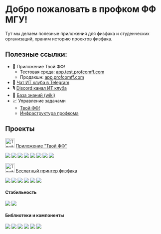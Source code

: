 # Добро пожаловать в профком ФФ МГУ!

Тут мы делаем полезные приложения для физфака и студенческих организаций, храним историю проектов физфака.

## Полезные ссылки:
* 📱 Приложение Твой ФФ!
    * Тестовая среда: [app.test.profcomff.com](https://app.test.profcomff.com)
    * Продакшн: [app.profcomff.com](https://app.profcomff.com)
* 💬 [Чат ИТ клуба в Telegram](https://t.me/+eIMtCymYDepmN2Ey)
* 🎙 [Discord канал ИТ клуба](https://discord.gg/W5jS3PfCjD)
* 📖 [База знаний (wiki)](https://github.com/profcomff/general/wiki)
* 📈 Управление задачами 
    * [Твой ФФ!](https://github.com/orgs/profcomff/projects/7)
    * [Инфраструктура профкома](https://github.com/orgs/profcomff/projects/8)


## Проекты

[<img alt="Твой ФФ" width="30px" src="https://cdn.profcomff.com/app/logo/logo_ff.svg" />](https://app.profcomff.com)
[Приложение "Твой ФФ"](https://app.profcomff.com)

[![](https://img.shields.io/github/stars/profcomff/webapp-ui?color=blue&label=webapp-ui&logo=typescript&logoColor=blue&style=for-the-badge)](https://github.com/profcomff/webapp-ui)
[![](https://img.shields.io/github/stars/profcomff/services-api?color=green&label=services-api&logo=python&logoColor=green&style=for-the-badge)](https://github.com/profcomff/services-api)
[![](https://img.shields.io/github/stars/profcomff/timetable-api?color=green&label=timetable-api&logo=python&logoColor=green&style=for-the-badge)](https://github.com/profcomff/timetable-api)
[![](https://img.shields.io/github/stars/profcomff/marketing-api?color=green&label=marketing-api&logo=python&logoColor=green&style=for-the-badge)](https://github.com/profcomff/marketing-api)
[![](https://img.shields.io/github/stars/profcomff/cicd-api?color=green&label=cicd-api&logo=python&logoColor=green&style=for-the-badge)](https://github.com/profcomff/cicd-api)
[![](https://img.shields.io/github/stars/profcomff/social-api?color=green&label=social-api&logo=python&logoColor=green&style=for-the-badge)](https://github.com/profcomff/social-api)
[![](https://img.shields.io/github/stars/profcomff/auth-api?color=green&label=auth-api&logo=python&logoColor=green&style=for-the-badge)](https://github.com/profcomff/auth-api)
[![](https://img.shields.io/github/stars/profcomff/userdata-api?color=green&label=userdata-api&logo=python&logoColor=green&style=for-the-badge)](https://github.com/profcomff/userdata-api)


[<img alt="Твой ФФ" width="30px" src="https://cdn.profcomff.com/app/menu_icons/printer.svg" />](https://to.profcomff.com/print)
[Беслатный принтер физфака](https://to.profcomff.com/print)

[![](https://img.shields.io/github/stars/profcomff/print-webapp?color=blue&label=print-webapp&logo=javascript&logoColor=blue&style=for-the-badge)](https://github.com/profcomff/print-webapp)
[![](https://img.shields.io/github/stars/profcomff/print-api?color=green&label=print-api&logo=python&logoColor=green&style=for-the-badge)](https://github.com/profcomff/print-api)
[![](https://img.shields.io/github/stars/profcomff/converter-api?color=green&label=converter-api&logo=python&logoColor=green&style=for-the-badge)](https://github.com/profcomff/converter-api)
[![](https://img.shields.io/github/stars/profcomff/print-winapp?color=green&label=print-winapp&logo=csharp&logoColor=green&style=for-the-badge)](https://github.com/profcomff/print-winapp)
[![](https://img.shields.io/github/stars/profcomff/print-vkbot?color=green&label=print-vkbot&logo=python&logoColor=green&style=for-the-badge)](https://github.com/profcomff/print-vkbot)
[![](https://img.shields.io/github/stars/profcomff/print-tgbot?color=green&label=print-tgbot&logo=python&logoColor=green&style=for-the-badge)](https://github.com/profcomff/print-tgbot)


#### Стабильность

[![](https://img.shields.io/github/stars/profcomff/issue-github-tgbot?color=green&label=github-tgbot&logo=python&logoColor=green&style=for-the-badge)](https://github.com/profcomff/issue-github-tgbot)
[![](https://img.shields.io/github/stars/profcomff/aciniformes-project?color=green&label=aciniformes-project&logo=python&logoColor=green&style=for-the-badge)](https://github.com/profcomff/aciniformes-project)


#### Библиотеки и компоненты

[![](https://img.shields.io/github/stars/profcomff/fastapi-template?color=green&label=fastapi-template&logo=python&logoColor=green&style=for-the-badge)](https://github.com/profcomff/fastapi-template)
[![](https://img.shields.io/github/stars/profcomff/ui-common?color=blue&label=ui-common&logo=typescript&logoColor=blue&style=for-the-badge)](https://github.com/profcomff/ui-common)
[![](https://img.shields.io/github/stars/profcomff/auth-weblib?color=blue&label=auth-weblib&logo=typescript&logoColor=blue&style=for-the-badge)](https://github.com/profcomff/auth-weblib)
[![](https://img.shields.io/github/stars/profcomff/marketing-weblib?color=blue&label=marketing-weblib&logo=javascript&logoColor=blue&style=for-the-badge)](https://github.com/profcomff/marketing-weblib)
[![](https://img.shields.io/github/stars/profcomff/logging-lib?color=green&label=logging-lib&logo=python&logoColor=green&style=for-the-badge)](https://github.com/profcomff/logging-lib)
[![](https://img.shields.io/github/stars/profcomff/auth-lib?color=green&label=auth-lib&logo=python&logoColor=green&style=for-the-badge)](https://github.com/profcomff/auth-lib)
